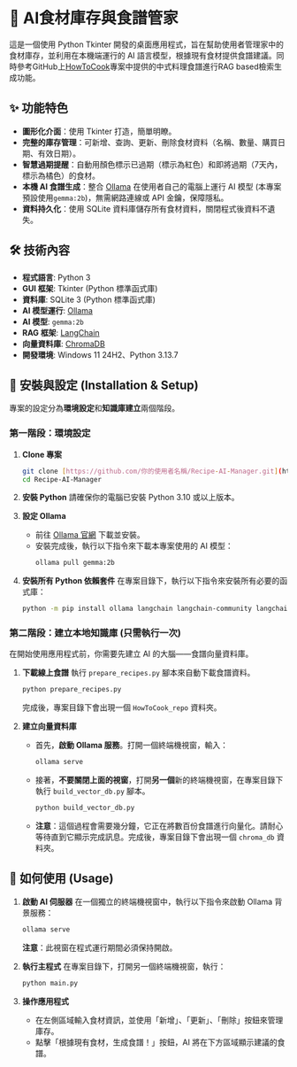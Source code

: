 # 🍲 AI食材庫存與食譜管家

這是一個使用 Python Tkinter 開發的桌面應用程式，旨在幫助使用者管理家中的食材庫存，並利用在本機端運行的 AI 語言模型，根據現有食材提供食譜建議。同時參考GitHub上[HowToCook](https://github.com/Anduin2017/HowToCook)專案中提供的中式料理食譜進行RAG based檢索生成功能。

## ✨ 功能特色

* **圖形化介面**：使用 Tkinter 打造，簡單明瞭。
* **完整的庫存管理**：可新增、查詢、更新、刪除食材資料（名稱、數量、購買日期、有效日期）。
* **智慧過期提醒**：自動用顏色標示已過期（標示為紅色）和即將過期（7天內，標示為橘色）的食材。
* **本機 AI 食譜生成**：整合 [Ollama](https://ollama.com/) 在使用者自己的電腦上運行 AI 模型 (本專案預設使用`gemma:2b`)，無需網路連線或 API 金鑰，保障隱私。
* **資料持久化**：使用 SQLite 資料庫儲存所有食材資料，關閉程式後資料不遺失。

## 🛠️ 技術內容 

* **程式語言**: Python 3
* **GUI 框架**: Tkinter (Python 標準函式庫)
* **資料庫**: SQLite 3 (Python 標準函式庫)
* **AI 模型運行**: [Ollama](https://ollama.com/)
* **AI 模型**: `gemma:2b`
* **RAG 框架**: [LangChain](https://www.langchain.com/)
* **向量資料庫**: [ChromaDB](https://www.trychroma.com/)
* **開發環境**: Windows 11 24H2、Python 3.13.7

## 🚀 安裝與設定 (Installation & Setup)

專案的設定分為**環境設定**和**知識庫建立**兩個階段。

### 第一階段：環境設定

1.  **Clone 專案**
    ```bash
    git clone [https://github.com/你的使用者名稱/Recipe-AI-Manager.git](https://github.com/你的使用者名稱/Recipe-AI-Manager.git)
    cd Recipe-AI-Manager
    ```

2.  **安裝 Python**
    請確保你的電腦已安裝 Python 3.10 或以上版本。

3.  **設定 Ollama**
    * 前往 [Ollama 官網](https://ollama.com/) 下載並安裝。
    * 安裝完成後，執行以下指令來下載本專案使用的 AI 模型：
        ```bash
        ollama pull gemma:2b
        ```

4.  **安裝所有 Python 依賴套件**
    在專案目錄下，執行以下指令來安裝所有必要的函式庫：
    ```bash
    python -m pip install ollama langchain langchain-community langchain-text-splitters chromadb GitPython sentence-transformers unstructured markdown lxml
    ```

### 第二階段：建立本地知識庫 (只需執行一次)

在開始使用應用程式前，你需要先建立 AI 的大腦——食譜向量資料庫。

1.  **下載線上食譜**
    執行 `prepare_recipes.py` 腳本來自動下載食譜資料。
    ```bash
    python prepare_recipes.py
    ```
    完成後，專案目錄下會出現一個 `HowToCook_repo` 資料夾。

2.  **建立向量資料庫**
    * 首先，**啟動 Ollama 服務**。打開一個終端機視窗，輸入：
        ```bash
        ollama serve
        ```
    * 接著，**不要關閉上面的視窗**，打開**另一個**新的終端機視窗，在專案目錄下執行 `build_vector_db.py` 腳本。
        ```bash
        python build_vector_db.py
        ```
    * **注意**：這個過程會需要幾分鐘，它正在將數百份食譜進行向量化。請耐心等待直到它顯示完成訊息。完成後，專案目錄下會出現一個 `chroma_db` 資料夾。


## 📖 如何使用 (Usage)

1.  **啟動 AI 伺服器**
    在一個獨立的終端機視窗中，執行以下指令來啟動 Ollama 背景服務：
    ```bash
    ollama serve
    ```
    **注意**：此視窗在程式運行期間必須保持開啟。

2.  **執行主程式**
    在專案目錄下，打開另一個終端機視窗，執行：
    ```bash
    python main.py
    ```

3.  **操作應用程式**
    * 在左側區域輸入食材資訊，並使用「新增」、「更新」、「刪除」按鈕來管理庫存。
    * 點擊「根據現有食材，生成食譜！」按鈕，AI 將在下方區域顯示建議的食譜。